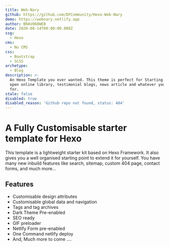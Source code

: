 ```yaml
---
title: Web-Nary
github: https://github.com/DFCommunity/Hexo-Web-Nary
demo: https://webnary.netlify.app
author: BRAVO68WEB
date: 2020-08-14T00:00:00.000Z
ssg:
  - Hexo
cms:
  - No CMS
css:
  - Bootstrap
  - SCSS
archetype:
  - Blog
description: >-
  An Hexo Template you ever wanted. This theme is perfect for Starting an Blog,
  open online library, testimonial blogs, news article and whatever you need it
  for.
stale: false
disabled: true
disabled_reason: 'Github repo not found, status: 404'
---
```


# A Fully Customisable starter template for Hexo

This template is a lightweight starter kit based on Hexo Framework. It also gives you a well organised starting point to extend it for yourself.​
You have many new inbuild features like search, sitemap, custom 404 page, contact forms, and much more...

## Features

  * Customisable design attributes
  * Customisable global data and navigation
  * Tags and tag archives
  * Dark Theme Pre-enabled
  * SEO ready
  * GIF preloader
  * Netlify Form pre-enabled
  * One Command netlify deploy
  * And, Much more to come ....
